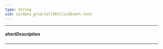```yaml
---
type: String
uid: ui/data_grid:CellDblClickEvent.text
---
```

---
##### shortDescription
<!-- Description goes here -->

---
<!-- Description goes here -->